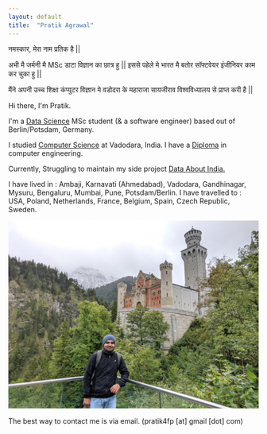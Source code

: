 ```yaml
---
layout: default
title:  "Pratik Agrawal"
---
```


नमस्कार, मेरा नाम प्रतिक है || 

अभी मै जर्मनी मै MSc डाटा विज्ञान का छात्र हु || इससे पहेले मे भारत मै बतोर सॉफ्टवेयर इंजीनियर काम कर चुका हु ||

मैंने अपनी उच्च शिक्षा कंप्युटर विज्ञान मे वडोदरा के महाराजा सायजीराव विश्वविध्यालय से प्राप्त करी है ||


Hi there, I'm Pratik.
  
I'm a [Data Science](https://www.uni-potsdam.de/en/university-of-potsdam) MSc student (& a software engineer) based out of Berlin/Potsdam, Germany. 

I studied [Computer Science](http://www.msubaroda.ac.in) at Vadodara, India. I have a [Diploma](http://www.nirmauni.ac.in) in computer engineering.

Currently, Struggling to maintain my side project [Data About India.](http://dataaboutindia.wordpress.com/)

I have lived in : Ambaji, Karnavati (Ahmedabad), Vadodara, Gandhinagar, Mysuru, Bengaluru, Mumbai, Pune, Potsdam/Berlin.
I have travelled to : USA, Poland, Netherlands, France, Belgium, Spain, Czech Republic, Sweden.

![me](images/pa.jpg)



The best way to contact me is via email. (pratik4fp [at] gmail [dot] com) 




